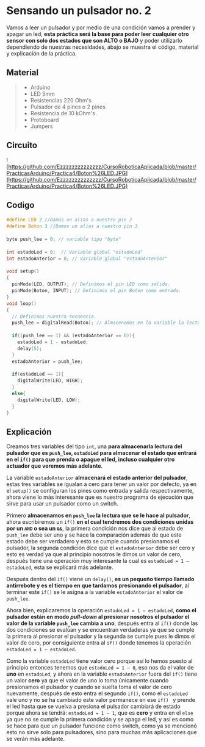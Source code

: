 # Sensando un pulsador no. 2
Vamos a leer un pulsador y por medio de una condición vamos a prender y apagar un led, **esta práctica será la base para poder leer cualquier otro sensor con solo dos estados que son ALTO o BAJO** y poder utilizarlo dependiendo de nuestras necesidades, abajo se muestra el código, material y explicación de la práctica.

## Material
> - Arduino
> - LED 5mm 
> - Resistencias 220 Ohm's 
> - Pulsador de 4 pines o 2 pines
> - Resistencia de 10 kOhm's
> - Protoboard
> - Jumpers
## Circuito
![https://github.com/Ezzzzzzzzzzzzzz/CursoRoboticaAplicada/blob/master/PracticasArduino/Practica4/Boton%26LED.JPG](https://github.com/Ezzzzzzzzzzzzzz/CursoRoboticaAplicada/blob/master/PracticasArduino/Practica4/Boton%26LED.JPG)

## Codigo
```c
#define LED 2 //Damos un alias a nuestro pin 2
#define Boton 3 //Damos un alias a nuestro pin 3

byte push_lee = 0; // variable tipo "byte"

int estadoLed = 0;	// Variable global "estadoLed"
int estadoAnterior = 0; // Variable global "estadoAnterior"

void setup()
{
  pinMode(LED, OUTPUT); // Definimos el pin LED como salida.
  pinMode(Boton, INPUT); // Definimos el pin Boton como entrada.
}
void loop()
{
  // Definimos nuestra secuencia.
  push_lee = digitalRead(Boton); // Almacenamos en la variable la lectura del boton.
  
  if((push_lee == 1) && (estadoAnterior == 0)){ 
    estadoLed = 1 - estadoLed;
    delay(5);
  }
  estadoAnterior = push_lee;
  
  if(estadoLed == 1){
    digitalWrite(LED, HIGH);
  }
  else{
    digitalWrite(LED, LOW); 
  }
}
```
## Explicación

Creamos tres variables del tipo ``int``, una **para almacenarla lectura del pulsador que es ``push_lee``, ``estadoLed`` para almacenar el estado que entrará en el ``if()`` para que prenda o apague el led, incluso cualquier otro actuador que veremos más adelante**. 

La variable ``estadoAnterior`` **almacenará el estado anterior del pulsador**, estas tres variables se igualan a cero para tener un valor por defecto, ya en el ``setup()`` se configuran los pines como entrada y salida respectivamente, ahora viene lo más interesante que es nuestro programa de ejecución que sirve para usar un pulsador como un switch.

Primero **almacenamos en ``push_lee`` la lectura que se le hace al pulsador**, ahora escribiremos un ``if()`` **en el cual tendremos dos condiciones unidas por un ``AND`` o sea un ``&&``**, la primera condición nos dice que al estado de ``push_lee`` debe ser uno y se hace la comparación además de que este estado debe ser verdadero y esto se cumple cuando presionamos el pulsador, la segunda condición dice que el ``estadoAnterior`` debe ser cero y esto es verdad ya que al principio nosotros le dimos un valor de cero, después tiene una operación muy interesante la cual es ``estadoLed = 1 – estadoLed``, esta se explicará más adelante.

Después dentro del ``if()`` viene un ``delay()``, **es un pequeño tiempo llamado antirrebote y es el tiempo en que tardamos presionando el pulsador**, al terminar este ``if()`` se le asigna a la variable ``estadoAnterior`` el valor de ``push_lee``.

Ahora bien, explicaremos la operación ``estadoLed = 1 – estadoLed``, **como el pulsador están en modo _pull-down_ al presionar nosotros el pulsador el valor de la variable ``push_lee`` cambia a uno**, después entra al ``if()`` donde las dos condiciones se evalúan y se encuentran verdaderas ya que se cumple la primera al presionar el pulsador y la segunda se cumple pues le dimos el valor de cero, por consiguiente entra al ``if()`` donde tenemos la operación ``estadoLed = 1 – estadoLed``.

Como la variable ``estadoLed`` tiene valor cero porque así lo hemos puesto al principio entonces tenemos que ``estadoLed = 1 – 0``, eso nos da el valor de **uno** en ``estadoLed``, y ahora en la variable ``estadoAnterior`` fuera del ``if()`` tiene un valor **cero** ya que el valor de uno lo toma únicamente cuando presionamos el pulsador y cuando se suelta toma el valor de cero nuevamente, después de esto entra el segundo ``if()``, como el ``estadoLed`` vale uno y no se ha cambiado este valor permanece en ese ``if() `` y prende el led hasta que se vuelva a presiona el pulsador cambiará de estado porque ahora se tendrá: ``estadoLed = 1 – 1``, que es **cero** y entra en el ``else`` ya que no se cumple la primera condición y se apaga el led, y así es como se hace para que un pulsador funcione como switch, como ya se mencionó esto no sirve solo para pulsadores, sino para muchas más aplicaciones que se verán más adelante.


<!--stackedit_data:
eyJoaXN0b3J5IjpbLTE5OTA3OTA4NTUsLTk1ODA2MTk2Nl19
-->